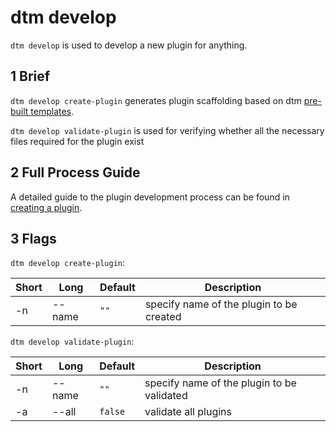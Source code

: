 # dtm develop

`dtm develop` is used to develop a new plugin for anything.

## 1 Brief

`dtm develop create-plugin` generates plugin scaffolding based on dtm [pre-built templates](https://github.com/devstream-io/devstream/tree/main/internal/pkg/develop/plugin/template).

`dtm develop validate-plugin` is used for verifying whether all the necessary files required for the plugin exist

## 2 Full Process Guide

A detailed guide to the plugin development process can be found in [creating a plugin](../development/dev/creating-a-plugin.md).

## 3 Flags

`dtm develop create-plugin`:

| Short | Long   | Default | Description                              |
|-------|--------|---------|------------------------------------------|
| -n    | --name | `""`    | specify name of the plugin to be created |

`dtm develop validate-plugin`:

| Short | Long   | Default | Description                                |
|-------|--------|---------|--------------------------------------------|
| -n    | --name | `""`    | specify name of the plugin to be validated |
| -a    | --all  | `false` | validate all plugins                       |
